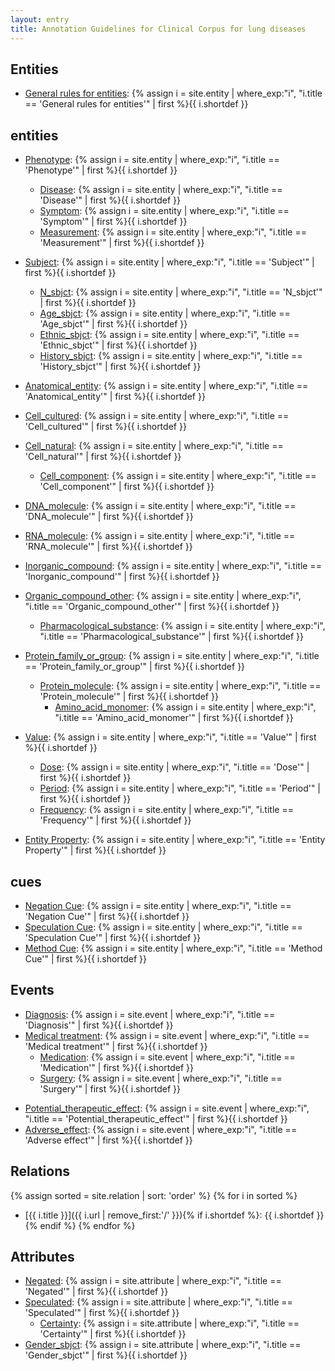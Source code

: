 ```yaml
---
layout: entry
title: Annotation Guidelines for Clinical Corpus for lung diseases
---
```


## Entities
- [General rules for entities](): {% assign i = site.entity | where_exp:"i", "i.title == 'General rules for entities'" | first %}{{ i.shortdef }}

## entities
- [Phenotype](): {% assign i = site.entity | where_exp:"i", "i.title == 'Phenotype'" | first %}{{ i.shortdef }}
  - [Disease](): {% assign i = site.entity | where_exp:"i", "i.title == 'Disease'" | first %}{{ i.shortdef }}
  - [Symptom](): {% assign i = site.entity | where_exp:"i", "i.title == 'Symptom'" | first %}{{ i.shortdef }}
  - [Measurement](): {% assign i = site.entity | where_exp:"i", "i.title == 'Measurement'" | first %}{{ i.shortdef }}

- [Subject](): {% assign i = site.entity | where_exp:"i", "i.title == 'Subject'" | first %}{{ i.shortdef }}
  - [N_sbjct](): {% assign i = site.entity | where_exp:"i", "i.title == 'N_sbjct'" | first %}{{ i.shortdef }}
  - [Age_sbjct](): {% assign i = site.entity | where_exp:"i", "i.title == 'Age_sbjct'" | first %}{{ i.shortdef }}
  - [Ethnic_sbjct](): {% assign i = site.entity | where_exp:"i", "i.title == 'Ethnic_sbjct'" | first %}{{ i.shortdef }}
  - [History_sbjct](): {% assign i = site.entity | where_exp:"i", "i.title == 'History_sbjct'" | first %}{{ i.shortdef }}

- [Anatomical_entity](): {% assign i = site.entity | where_exp:"i", "i.title == 'Anatomical_entity'" | first %}{{ i.shortdef }}

<!---
- [Tissue_cultured](): {% assign i = site.entity | where_exp:"i", "i.title == 'Tissue_cultured'" | first %}{{ i.shortdef }}
- [Tissue_natural](): {% assign i = site.entity | where_exp:"i", "i.title == 'Tissue_natural'" | first %}{{ i.shortdef }}
--->

- [Cell_cultured](): {% assign i = site.entity | where_exp:"i", "i.title == 'Cell_cultured'" | first %}{{ i.shortdef }}
- [Cell_natural](): {% assign i = site.entity | where_exp:"i", "i.title == 'Cell_natural'" | first %}{{ i.shortdef }}
  - [Cell_component](): {% assign i = site.entity | where_exp:"i", "i.title == 'Cell_component'" | first %}{{ i.shortdef }}

- [DNA_molecule](): {% assign i = site.entity | where_exp:"i", "i.title == 'DNA_molecule'" | first %}{{ i.shortdef }}
- [RNA_molecule](): {% assign i = site.entity | where_exp:"i", "i.title == 'RNA_molecule'" | first %}{{ i.shortdef }}
  
- [Inorganic_compound](): {% assign i = site.entity | where_exp:"i", "i.title == 'Inorganic_compound'" | first %}{{ i.shortdef }}
- [Organic_compound_other](): {% assign i = site.entity | where_exp:"i", "i.title == 'Organic_compound_other'" | first %}{{ i.shortdef }}
  - [Pharmacological_substance](): {% assign i = site.entity | where_exp:"i", "i.title == 'Pharmacological_substance'" | first %}{{ i.shortdef }}

- [Protein_family_or_group](): {% assign i = site.entity | where_exp:"i", "i.title == 'Protein_family_or_group'" | first %}{{ i.shortdef }}
  - [Protein_molecule](): {% assign i = site.entity | where_exp:"i", "i.title == 'Protein_molecule'" | first %}{{ i.shortdef }}
    - [Amino_acid_monomer](): {% assign i = site.entity | where_exp:"i", "i.title == 'Amino_acid_monomer'" | first %}{{ i.shortdef }}

- [Value](): {% assign i = site.entity | where_exp:"i", "i.title == 'Value'" | first %}{{ i.shortdef }}
  - [Dose](): {% assign i = site.entity | where_exp:"i", "i.title == 'Dose'" | first %}{{ i.shortdef }}
  - [Period](): {% assign i = site.entity | where_exp:"i", "i.title == 'Period'" | first %}{{ i.shortdef }}
  - [Frequency](): {% assign i = site.entity | where_exp:"i", "i.title == 'Frequency'" | first %}{{ i.shortdef }}

- [Entity Property](): {% assign i = site.entity | where_exp:"i", "i.title == 'Entity Property'" | first %}{{ i.shortdef }}

<!---
- [Amino Acid](): {% assign i = site.entity | where_exp:"i", "i.title == 'Amino Acid'" | first %}{{ i.shortdef }}
- [Cofactor](): {% assign i = site.entity | where_exp:"i", "i.title == 'Cofactor'" | first %}{{ i.shortdef }}
- [Functional Group](): {% assign i = site.entity | where_exp:"i", "i.title == 'Functional Group'" | first %}{{ i.shortdef }}
- [Enzyme](): {% assign i = site.entity | where_exp:"i", "i.title == 'Enzyme'" | first %}{{ i.shortdef }}
- [Other Compound](): {% assign i = site.entity | where_exp:"i", "i.title == 'Other Compound'" | first %}{{ i.shortdef }}
--->

## cues
- [Negation Cue](): {% assign i = site.entity | where_exp:"i", "i.title == 'Negation Cue'" | first %}{{ i.shortdef }}
- [Speculation Cue](): {% assign i = site.entity | where_exp:"i", "i.title == 'Speculation Cue'" | first %}{{ i.shortdef }}
- [Method Cue](): {% assign i = site.entity | where_exp:"i", "i.title == 'Method Cue'" | first %}{{ i.shortdef }}

<!---
## additional
{% assign sorted = site.entity | sort: 'order' %}
{% for i in sorted %}
- [{{ i.title }}]({{ i.url | remove_first:'/' }}){% if i.shortdef %}: {{ i.shortdef }}{% endif %}
{% endfor %}
--->

## Events
- [Diagnosis](): {% assign i = site.event | where_exp:"i", "i.title == 'Diagnosis'" | first %}{{ i.shortdef }}
- [Medical treatment](): {% assign i = site.event | where_exp:"i", "i.title == 'Medical treatment'" | first %}{{ i.shortdef }}
  - [Medication](): {% assign i = site.event | where_exp:"i", "i.title == 'Medication'" | first %}{{ i.shortdef }}
  - [Surgery](): {% assign i = site.event | where_exp:"i", "i.title == 'Surgery'" | first %}{{ i.shortdef }}

<!---
- [Effect by treatment](): {% assign i = site.event | where_exp:"i", "i.title == 'Effect by treatment'" | first %}{{ i.shortdef }}
--->

- [Potential_therapeutic_effect](): {% assign i = site.event | where_exp:"i", "i.title == 'Potential_therapeutic_effect'" | first %}{{ i.shortdef }}
- [Adverse_effect](): {% assign i = site.event | where_exp:"i", "i.title == 'Adverse effect'" | first %}{{ i.shortdef }}

<!---
- [Whole Reaction](): {% assign i = site.event | where_exp:"i", "i.title == 'Whole Reaction'" | first %}{{ i.shortdef }}
  - [Nucleophilic Attack](): {% assign i = site.event | where_exp:"i", "i.title == 'Nucleophilic Attack'" | first %}{{ i.shortdef }}
  - [Protonation](): {% assign i = site.event | where_exp:"i", "i.title == 'Protonation'" | first %}{{ i.shortdef }}
  - [Deprotonation](): {% assign i = site.event | where_exp:"i", "i.title == 'Deprotonation'" | first %}{{ i.shortdef }}
  - [Stabilisation](): {% assign i = site.event | where_exp:"i", "i.title == 'Stabilisation'" | first %}{{ i.shortdef }}
  - [Destabilisation](): {% assign i = site.event | where_exp:"i", "i.title == 'Destabilisation'" | first %}{{ i.shortdef }}
  - [Activation]():  {% assign i = site.event | where_exp:"i", "i.title == 'Activation'" | first %}{{ i.shortdef }}
  - [Inactivation](): {% assign i = site.event | where_exp:"i", "i.title == 'Inactivation'" | first %}{{ i.shortdef }}
  - [Modulation](): {% assign i = site.event | where_exp:"i", "i.title == 'Modulation'" | first %}{{ i.shortdef }}
  - [Electrophilic Attack](): {% assign i = site.event | where_exp:"i", "i.title == 'Electrophilic Attack'" | first %}{{ i.shortdef }}
  - [Cleavage](): {% assign i = site.event | where_exp:"i", "i.title == 'Cleavage'" | first %}{{ i.shortdef }}
  - [Bond Formation](): {% assign i = site.event | where_exp:"i", "i.title == 'Bond Formation'" | first %}{{ i.shortdef }}
  - [Hybridisation Change](): {% assign i = site.event | where_exp:"i", "i.title == 'Hybridisation Change'" | first %}{{ i.shortdef }}
  - [Coupling Reaction](): {% assign i = site.event | where_exp:"i", "i.title == 'Coupling Reaction'" | first %}{{ i.shortdef }}
  - [Uncoupling Reaction](): {% assign i = site.event | where_exp:"i", "i.title == 'Uncoupling Reaction'" | first %}{{ i.shortdef }}
  
## other events
- [Others](): {% assign i = site.event | where_exp:"i", "i.title == 'Others'" | first %}{{ i.shortdef }}
  - [Interaction](): {% assign i = site.event | where_exp:"i", "i.title == 'Interaction'" | first %}{{ i.shortdef }}
  - [Release](): {% assign i = site.event | where_exp:"i", "i.title == 'Release'" | first %}{{ i.shortdef }}
  - [Conformational Change](): {% assign i = site.event | where_exp:"i", "i.title == 'Conformational Change'" | first %}{{ i.shortdef }}
--->

<!---
{% assign sorted = site.event | sort: 'order' %}
{% for i in sorted %}
- [{{ i.title }}]({{ i.url | remove_first:'/' }}){% if i.shortdef %}: {{ i.shortdef }}{% endif %}
{% endfor %}
--->

## Relations

{% assign sorted = site.relation | sort: 'order' %}
{% for i in sorted %}
- [{{ i.title }}]({{ i.url | remove_first:'/' }}){% if i.shortdef %}: {{ i.shortdef }}{% endif %}
{% endfor %}

## Attributes

- [Negated](): {% assign i = site.attribute | where_exp:"i", "i.title == 'Negated'" | first %}{{ i.shortdef }}
- [Speculated](): {% assign i = site.attribute | where_exp:"i", "i.title == 'Speculated'" | first %}{{ i.shortdef }}
  - [Certainty](): {% assign i = site.attribute | where_exp:"i", "i.title == 'Certainty'" | first %}{{ i.shortdef }}
- [Gender_sbjct](): {% assign i = site.attribute | where_exp:"i", "i.title == 'Gender_sbjct'" | first %}{{ i.shortdef }}

<!--
{% assign sorted = site.attribute | sort: 'order' %}
{% for i in sorted %}
- [{{ i.title }}]({{ i.url | remove_first:'/' }}){% if i.shortdef %}: {{ i.shortdef }}{% endif %}
{% endfor %}
-->
